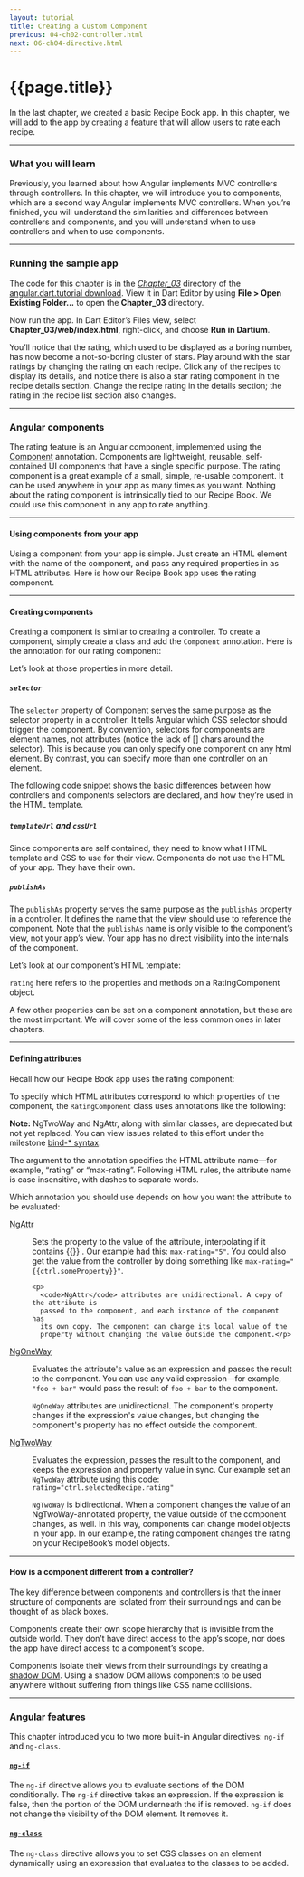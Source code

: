 ```yaml
---
layout: tutorial
title: Creating a Custom Component
previous: 04-ch02-controller.html
next: 06-ch04-directive.html
---
```


# {{page.title}}

<p>In the last chapter, we created a basic Recipe Book app. In this
chapter, we will add to the app by creating a feature that will allow
users to rate each recipe.</p>

<hr />

<h3 id="what-you-will-learn">What you will learn</h3>
<p>Previously, you learned about how Angular implements MVC controllers
through controllers. In this chapter, we will introduce you to
components, which are a second way Angular implements MVC controllers.
When you’re finished, you will understand the similarities and
differences between controllers and components, and you will understand
when to use controllers and when to use components.</p>

<hr class="spacer" />

<h3 id="running-the-sample-app">Running the sample app</h3>
<p>The code for this chapter is in the
<em><a href="https://github.com/angular/angular.dart.tutorial/tree/master/Chapter_03">
  Chapter_03</a></em> directory of the
<a href="https://github.com/angular/angular.dart.tutorial/archive/master.zip">
  angular.dart.tutorial download</a>.
View it in Dart Editor by using
<strong>File &gt; Open Existing Folder...</strong> to open the
<strong>Chapter_03</strong> directory. </p>

<p>Now run the app. In Dart Editor’s Files view, select
<strong>Chapter_03/web/index.html</strong>, right-click, and choose
<strong>Run in Dartium</strong>.</p>

<p>You’ll notice that the rating, which used to be displayed as a boring
number, has now become a not-so-boring cluster of stars. Play around
with the star ratings by changing the rating on each recipe. Click any
of the recipes to display its details, and notice there is also a star
rating component in the recipe details section. Change the recipe rating
in the details section; the rating in the recipe list section also
changes.</p>

<!--
PENDING: We should add screenshots here.
![TEXT GOES HERE](img/ch03-1.png) &nbsp; &nbsp; &nbsp; ![TEXT GOES HERE](img/ch03-2.png)
-->

<hr class="spacer" />

<h3 id="angular-components">Angular components</h3>
<p>The rating feature is an Angular component, implemented using the
<a href="https://docs.angulardart.org/#angular-core-annotation.Component">
  Component</a> annotation. Components are lightweight, reusable,
self-contained UI components that have a single specific purpose. The
rating component is a great example of a small, simple, re-usable
component. It can be used anywhere in your app as many times as you
want. Nothing about the rating component is intrinsically tied to our
Recipe Book. We could use this component in any app to rate anything.</p>

<hr class="spacer" />

<h4 id="using-components-from-your-app">Using components from your app</h4>
<p>Using a component from your app is simple. Just create an HTML element
with the name of the component, and pass any required properties in as
HTML attributes. Here is how our Recipe Book app uses the rating
component.</p>

<script type="template/code">
<rating max-rating="5" rating="ctrl.selectedRecipe.rating"></rating>
</script>

<hr class="spacer" />

<h4 id="creating-components">Creating components</h4>
<p>Creating a component is similar to creating a controller. To create a
component, simply create a class and add the <code>Component</code>
annotation. Here is the annotation for our rating component:</p>

<script type="template/code">
@Component(
    selector: 'rating',
    templateUrl: 'packages/angular_dart_demo/rating/rating_component.html',
    cssUrl: 'packages/angular_dart_demo/rating/rating_component.css',
    publishAs: 'cmp')
class RatingComponent {...}
</script>

<p>Let’s look at those properties in more detail.</p>

<h5 id="selector"><code>selector</code></h5>
<p>The <code>selector</code> property of Component serves the same
purpose as the selector property in a controller. It tells Angular which
CSS selector should trigger the component. By convention, selectors for
components are element names, not attributes (notice the lack of []
chars around the selector). This is because you can only specify one
component on any html element. By contrast, you can specify more than
one controller on an element.</p>

<p>The following code snippet shows the basic differences between how
controllers and components selectors are declared, and how they’re used
in the HTML template.</p>

<!-- PENDING: The following code is a little weird. Make it a table? -->
<script type="template/code">
@Component(
    selector: 'rating',
    ...)

<rating></rating>

@Controller(
    selector: '[recipe-book]',
    ...)

<div recipe-book>
    ...
</div>
</script>

<h5 id="templateurl-and-cssurl"><code>templateUrl</code> and
<code>cssUrl</code></h5>
<p>Since components are self contained, they need to know what HTML
template and CSS to use for their view. Components do not use the HTML
of your app. They have their own.</p>

<h5 id="publishas"><code>publishAs</code></h5>
<p>The <code>publishAs</code> property serves the same purpose as the
<code>publishAs</code> property in a controller. It defines the name
that the view should use to reference the component. Note that the
<code>publishAs</code> name is only visible to the component’s view, not
your app’s view. Your app has no direct visibility into the internals of
the component.</p>

<p>Let’s look at our component’s HTML template:</p>

<script type="template/code">
<span class="stars"
      ng-if="cmp.rating != null"
      ng-repeat="star in cmp.stars"
      ng-click="cmp.handleClick(star)"
      ng-class="cmp.starClass(star)">
  {{cmp.starChar(star)}}
</span>
</script>

<p><code>rating</code> here refers to the properties and methods on a
RatingComponent object.</p>

<p>A few other properties can be set on a component annotation, but these
are the most important. We will cover some of the less common ones in
later chapters.</p>

<hr class="spacer" />

<h4 id="defining-attributes">Defining attributes</h4>

<p>Recall how our Recipe Book app uses the rating component:</p>

<script type="template/code">
<rating max-rating="5" rating="ctrl.selectedRecipe.rating"></rating>
</script>

<p>To specify which HTML attributes correspond to which properties of the
component, the <code>RatingComponent</code> class uses annotations like the
following:</p>

<script type="template/code">
@NgTwoWay('rating')
  int rating;

@NgAttr('max-rating')
  set maxRating(String value) {...}
</script>

<aside class="alert alert-info">
<b>Note:</b>
NgTwoWay and NgAttr,
along with similar classes,
are deprecated but not yet replaced.
You can view issues related to this effort under the milestone
<a href="https://github.com/angular/angular.dart/issues?milestone=21">bind-*
syntax</a>.
</aside>

<p>The argument to the annotation specifies the HTML attribute name—for
example, “rating” or “max-rating”. Following HTML rules, the attribute
name is case insensitive, with dashes to separate words.</p>

<p>Which annotation you should use depends on how you want the attribute
to be evaluated:</p>

<dl>
<dt> <a href="https://docs.angulardart.org/#angular-core-annotation.NgAttr">NgAttr</a> </dt>
  <dd>
    <p>Sets the property to the value of the attribute, interpolating
      if it contains {{}} . Our example had this:
      <code>max-rating="5"</code>. You could also get the value from the
      controller by doing something like
      <code>max-rating="{{ctrl.someProperty}}"</code>.</p>

    <p>
      <code>NgAttr</code> attributes are unidirectional. A copy of the attribute is
      passed to the component, and each instance of the component has
      its own copy. The component can change its local value of the
      property without changing the value outside the component.</p>
  </dd>

<dt>
  <a href="https://docs.angulardart.org/#angular-core-annotation.NgOneWay">
    NgOneWay</a></dt>

<dd>
  <p>Evaluates the attribute's value as an expression and passes the
    result to the component. You can use any valid expression—for
    example, <code>"foo + bar"</code> would pass the result of
    <code>foo + bar</code> to the component.</p>

  <p><code>NgOneWay</code> attributes are unidirectional. The component's property
    changes if the expression's value changes, but changing the
    component's property has no effect outside the component.</p>
</dd>

<dt>
  <a href="https://docs.angulardart.org/#angular-core-annotation.NgTwoWay">
    NgTwoWay</a></dt>

<dd>
  <p>Evaluates the expression, passes the result to the component, and
    keeps the expression and property value in sync. Our example set an
    <code>NgTwoWay</code> attribute using this code:
    <code>rating="ctrl.selectedRecipe.rating"</code></p>

  <p><code>NgTwoWay</code> is bidirectional. When a component changes the value of an
    NgTwoWay-annotated property, the value outside of the component
    changes, as well. In this way, components can change model objects
    in your app. In our example, the rating component changes the rating
    on your RecipeBook’s model objects.</p>
</dd>
</dl>

<hr class="spacer" />

<h4 id="how-is-a-component-different-from-a-controller">How is a component
different from a controller?</h4>

<p>The key difference between components and controllers is that the inner
structure of components are isolated from their surroundings and can be
thought of as black boxes.</p>

<p>Components create their own scope hierarchy that is invisible from the
outside world. They don’t have direct access to the app’s scope, nor
does the app have direct access to a component’s scope.</p>

<p>Components isolate their views from their surroundings by creating a
<a href="http://www.google.com/url?q=http%3A%2F%2Fwww.w3.org%2FTR%2Fshadow-dom%2F&amp;sa=D&amp;sntz=1&amp;usg=AFQjCNF9dpDWirbbvI2JasCRd9Qs1jUg9A">
  shadow DOM</a>. Using a shadow DOM allows components to be used
anywhere without suffering from things like CSS name collisions.</p>

<hr class="spacer" />

<h3 id="angular-features">Angular features</h3>
<p>This chapter introduced you to two more built-in Angular directives:
<code>ng-if</code> and <code>ng-class</code>.</p>

<h4 id="ng-ifhttpciangularjsorgviewdartjobangulardart-masterjavadocangulardirectivengifdirectivehtml">
<a href="https://docs.angulardart.org/#angular-directive.NgIf">
  <code>ng-if</code></a></h4>
<p>The <code>ng-if</code> directive allows you to evaluate sections of the
DOM conditionally. The <code>ng-if</code> directive takes an expression.
If the expression is false, then the portion of the DOM underneath the
if is removed. <code>ng-if</code> does not change the visibility of the
DOM element. It removes it.</p>

<h4 id="ng-classhttpciangularjsorgviewdartjobangulardart-masterjavadocangulardirectivengclassdirectivehtml">
<a href="https://docs.angulardart.org/#angular-directive.NgClass">
  <code>ng-class</code></a></h4>
<p>The <code>ng-class</code> directive allows you to set CSS classes on an
element dynamically using an expression that evaluates to the classes to
be added.</p>
